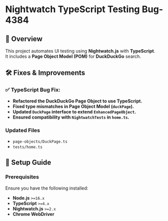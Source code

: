 # Nightwatch TypeScript Testing Bug-4384

## 📌 Overview

This project automates UI testing using **Nightwatch.js** with **TypeScript**.  
It includes a **Page Object Model (POM)** for **DuckDuckGo** search.

## 🛠️ Fixes & Improvements

### ✅ TypeScript Bug Fix:
- **Refactored the DuckDuckGo Page Object to use TypeScript.**  
- **Fixed type mismatches in Page Object Model (`duckPage`).**  
- **Updated `DuckPage` interface to extend `EnhancedPageObject`.**  
- **Ensured compatibility with `NightwatchTests` in `home.ts`.**

### **Updated Files**
- `page-objects/DuckPage.ts`
- `tests/home.ts`

## 🚀 Setup Guide

### **Prerequisites**
Ensure you have the following installed:
- **Node.js** `>=16.x`
- **TypeScript** `>=4.x`
- **Nightwatch.js** `>=2.x`
- **Chrome WebDriver**


